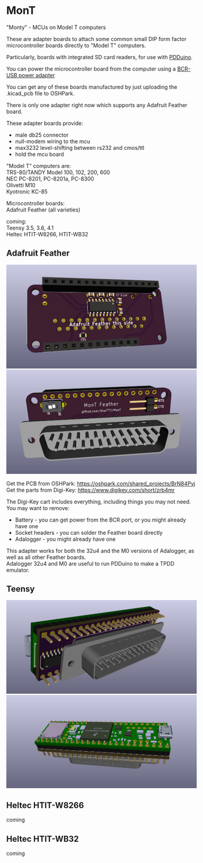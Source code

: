 # MonT
"Monty" - MCUs on Model T computers

These are adapter boards to attach some common small DIP form factor microcontroller boards directly to "Model T" computers.

Particularly, boards with integrated SD card readers, for use with [PDDuino](https://github.com/bkw777/PDDuino).

You can power the microcontroller board from the computer using a [BCR-USB power adapter](https://github.com/bkw777/BCR_Breakout)

You can get any of these boards manufactured by just uploading the .kicad_pcb file to OSHPark.

There is only one adapter right now which supports any Adafruit Feather board.

These adapter boards provide:  
* male db25 connector  
* null-modem wiring to the mcu  
* max3232 level-shifting between rs232 and cmos/ttl  
* hold the mcu board  

"Model T" computers are:  
 TRS-80/TANDY Model 100, 102, 200, 600  
 NEC PC-8201, PC-8201a, PC-8300  
 Olivetti M10  
 Kyotronic KC-85  
 
Microcontroller boards:  
 Adafruit Feather (all varieties)  

coming:  
 Teensy 3.5, 3.6, 4.1  
 Heltec HTIT-W8266, HTIT-WB32  


## Adafruit Feather
![](MonT_Feather_1.jpg)  
![](MonT_Feather_2.jpg)

Get the PCB from OSHPark: <https://oshpark.com/shared_projects/BrN84Pyj><br>
Get the parts from Digi-Key: <https://www.digikey.com/short/zrb4mr><br>

The Digi-Key cart includes everything, including things you may not need.  
You may want to remove:  
* Battery - you can get power from the BCR port, or you might already have one  
* Socket headers - you can solder the Feather board directly  
* Adalogger - you might already have one

This adapter works for both the 32u4 and the M0 versions of Adalogger, as well as all other Feather boards.  
Adalogger 32u4 and M0 are useful to run PDDuino to make a TPDD emulator.

## Teensy
![](MonT_Teensy_1.jpg)
![](MonT_Teensy_2.jpg)

## Heltec HTIT-W8266
coming

## Heltec HTIT-WB32
coming

